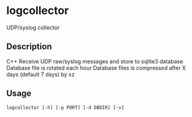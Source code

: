 # logcollector

UDP/syslog collector

## Description

C++ Receive UDP raw/syslog messages and store to sqlite3 database
Database file is rotated each hour
Database files is compressed after X days (default 7 days) by xz

## Usage

```shell
logcollector [-h] [-p PORT] [-d DBDIR] [-v]
```
